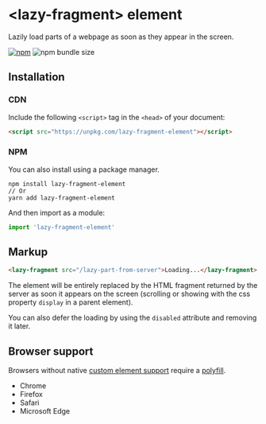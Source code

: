 # &lt;lazy-fragment&gt; element

Lazily load parts of a webpage as soon as they appear in the screen.

[![npm](https://img.shields.io/npm/v/lazy-fragment-element)](https://www.npmjs.com/package/lazy-fragment-element)
![npm bundle size](https://img.shields.io/bundlephobia/minzip/lazy-fragment-element)

## Installation

### CDN

Include the following `<script>` tag in the `<head>` of your document:

``` html
<script src="https://unpkg.com/lazy-fragment-element"></script>
```

### NPM

You can also install using a package manager.

```
npm install lazy-fragment-element
// Or
yarn add lazy-fragment-element
```

And then import as a module:

```js
import 'lazy-fragment-element'
```

## Markup

```html
<lazy-fragment src="/lazy-part-from-server">Loading...</lazy-fragment>
```

The element will be entirely replaced by the HTML fragment returned by the server as soon it appears on the screen (scrolling or showing with the css property `display` in a parent element).

You can also defer the loading by using the `disabled` attribute and removing it later.

## Browser support

Browsers without native [custom element support](https://caniuse.com/#feat=custom-elementsv1) require a [polyfill](https://github.com/webcomponents/custom-elements).

- Chrome
- Firefox
- Safari
- Microsoft Edge
